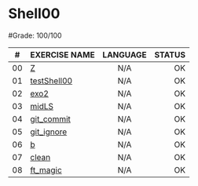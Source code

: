# Shell00

#Grade: 100/100

|#	|EXERCISE NAME	              |LANGUAGE	|STATUS		
|:-:|:--								          |:-:		  |--:			
|00	|[Z](./ex00)			            |N/A		  |OK
|01 |[testShell00](./ex01)        |N/A      |OK
|02 |[exo2](./ex02)               |N/A      |OK
|03 |[midLS](./ex03)              |N/A      |OK
|04 |[git_commit](./ex04)         |N/A      |OK
|05 |[git_ignore](./ex05)         |N/A      |OK
|06 |[b](./ex06)                  |N/A      |OK
|07 |[clean](./ex07)              |N/A      |OK
|08 |[ft_magic](./ex08)           |N/A      |OK
